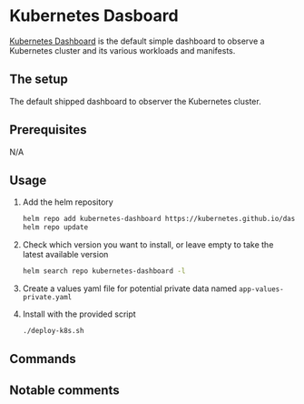 # Kubernetes Dasboard

[Kubernetes Dashboard](https://github.com/kubernetes/dashboard) is the default simple dashboard to observe a Kubernetes cluster and its various workloads and manifests.

## The setup

The default shipped dashboard to observer the Kubernetes cluster.

## Prerequisites

N/A

## Usage

1. Add the helm repository

    ```bash
    helm repo add kubernetes-dashboard https://kubernetes.github.io/dashboard/
    helm repo update
    ```

2. Check which version you want to install, or leave empty to take the latest available version

    ```bash
    helm search repo kubernetes-dashboard -l
    ```

3. Create a values yaml file for potential private data named `app-values-private.yaml`

4. Install with the provided script

    ```bash
    ./deploy-k8s.sh
    ```

## Commands

## Notable comments
